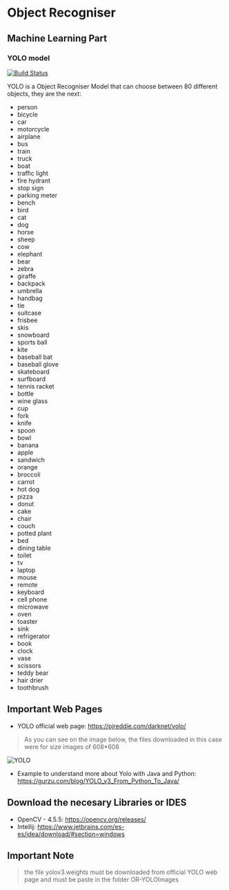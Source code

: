 # Object Recogniser
## Machine Learning Part
### YOLO model


[![Build Status](https://travis-ci.org/joemccann/dillinger.svg?branch=master)](https://pjreddie.com/darknet/yolo/)

YOLO is a Object Recogniser Model that can choose between 80 different objects, they are the next:

 - person
 - bicycle
 - car
 - motorcycle
 - airplane
 - bus
 - train
 - truck
 - boat
 - traffic light
 - fire hydrant
 - stop sign
 - parking meter
 - bench
 - bird
 - cat
 - dog
 - horse
 - sheep
 - cow
 - elephant
 - bear
 - zebra
 - giraffe
 - backpack
 - umbrella
 - handbag
 - tie
 - suitcase
 - frisbee
 - skis
 - snowboard
 - sports ball
 - kite
 - baseball bat
 - baseball glove
 - skateboard
 - surfboard
 - tennis racket
 - bottle
 - wine glass
 - cup
 - fork
 - knife
 - spoon
 - bowl
 - banana
 - apple
 - sandwich
 - orange
 - broccoli
 - carrot
 - hot dog
 - pizza
 - donut
 - cake
 - chair
 - couch
 - potted plant
 - bed
 - dining table
 - toilet
 - tv
 - laptop
 - mouse
 - remote
 - keyboard
 - cell phone
 - microwave
 - oven
 - toaster
 - sink
 - refrigerator
 - book
 - clock
 - vase
 - scissors
 - teddy bear
 - hair drier
 - toothbrush

## Important Web Pages
 - YOLO official web page: https://pjreddie.com/darknet/yolo/
> As you can see on the image below, the files downloaded in this case were for size images of 608*608

![YOLO](https://user-images.githubusercontent.com/86843637/195421887-e9b48352-4ab4-45ce-8ad5-9054f4668d6f.png)

 - Example to understand more about Yolo with Java and Python: https://gurzu.com/blog/YOLO_v3_From_Python_To_Java/

 ## Download the necesary Libraries or IDES

  - OpenCV - 4.5.5: https://opencv.org/releases/
  - Intellij: https://www.jetbrains.com/es-es/idea/download/#section=windows

## Important Note
> the file yolov3.weights must be downloaded from official YOLO web page and must be paste in the folder OR-YOLOImages